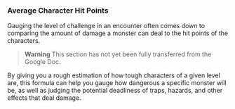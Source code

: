 ### Average Character Hit Points

Gauging the level of challenge in an encounter often comes down to comparing the amount of damage a monster can deal to the hit points of the characters.

> **Warning**
> This section has not yet been fully transferred from the Google Doc.

By giving you a rough estimation of how tough characters of a given level are, this formula can help you gauge how dangerous a specific monster will be, as well as judging the potential deadliness of traps, hazards, and other effects that deal damage.
